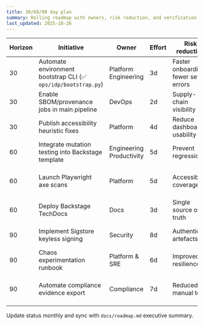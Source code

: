 ```yaml
---
title: 30/60/90 day plan
summary: Rolling roadmap with owners, risk reduction, and verification steps.
last_updated: 2025-10-26
---
```


| Horizon | Initiative                                                         | Owner                    | Effort | Risk reduction                        | Verification                      |
| ------- | ------------------------------------------------------------------ | ------------------------ | ------ | ------------------------------------- | --------------------------------- |
| 30      | Automate environment bootstrap CLI (✅ `ops/idp/bootstrap.py`) | Platform Engineering     | 3d     | Faster onboarding, fewer setup errors | DevEx survey, onboarding timer    |
| 30      | Enable SBOM/provenance jobs in main pipeline                       | DevOps                   | 2d     | Supply-chain visibility               | CI artefacts, policy eval         |
| 30      | Publish accessibility heuristic fixes                              | Platform                 | 4d     | Reduce dashboard usability risk       | Accessibility job, manual review  |
| 60      | Integrate mutation testing into Backstage template                 | Engineering Productivity | 5d     | Prevent regressions                   | Mutation job success              |
| 60      | Launch Playwright axe scans                                        | Platform                 | 5d     | Accessibility coverage                | Axe report with 0 critical issues |
| 60      | Deploy Backstage TechDocs                                          | Docs                     | 3d     | Single source of truth                | TechDocs build logs               |
| 90      | Implement Sigstore keyless signing                                 | Security                 | 8d     | Authentic artefacts                   | Sigstore verification logs        |
| 90      | Chaos experimentation runbook                                      | Platform & SRE           | 6d     | Improved resilience                   | Chaos drill report                |
| 90      | Automate compliance evidence export                                | Compliance               | 7d     | Reduced manual toil                   | Evidence catalog auto-update      |

Update status monthly and sync with `docs/roadmap.md` executive summary.
